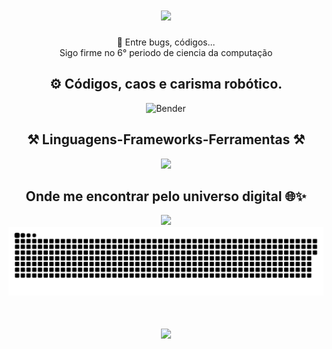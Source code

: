 <h1 align="center">
<img src="https://readme-typing-svg.herokuapp.com/?font=Righteous&size=35&center=true&vCenter=true&width=500&height=70&duration=4000&lines=olá!+👋;+me+chamo+Vítor!;" />
</h1>

<div align="center" >
 🍕 Entre bugs, códigos... 
  <br>
  Sigo firme no 6° periodo de ciencia da computação
  
</div>

   <h2 align="center" >⚙️ Códigos, caos e carisma robótico.</h2>
   
<div align="center">
  <img src="https://pngimg.com/uploads/futurama/futurama_PNG6.png](https://img.freepik.com/fotos-premium/um-fantasma-verde-com-olhos-brilhantes-e-um-fundo-preto-gerador-de-ia_974521-25560.jpg" alt="Bender" height="200"/>
</div>

<h2 align="center" >⚒️ Linguagens-Frameworks-Ferramentas ⚒️</h2>
<div align="center" >
  <img src="https://skillicons.dev/icons?i=html,js,css,py,vscode,github,git," />
</div>

 
 <div>
  <h2 align="center">Onde me encontrar pelo universo digital 🌐✨</h2>
 </div>
<div align="center" > 
  <a href="https://www.instagram.com/_vitorvieira_27/" target="_blank"><img src="https://img.shields.io/badge/-Instagram-%23E4405F?style=for-the-badge&logo=instagram&logoColor=white" target="_blank"></a>
  </a>
 <div> 
 <picture>
  <source media="(prefers-color-scheme: dark)" srcset="https://raw.githubusercontent.com/arthurviana84/arthurviana84/output/github-contribution-grid-snake-dark.svg">
  <source media="(prefers-color-scheme: light)" srcset="https://raw.githubusercontent.com/arthurviana84/arthurviana84/output/github-contribution-grid-snake.svg">
  <img alt="github contribution grid snake animation" src="https://raw.githubusercontent.com/arthurviana84/arthurviana84/output/github-contribution-grid-snake.svg">
</picture>
 </div>
</div>
<h1 align="center">
<img src="https://readme-typing-svg.herokuapp.com/?font=Righteous&size=35&center=true&vCenter=true&width=500&height=70&duration=4000&lines=obrigado+pela+atenção!;" />
</h1>
